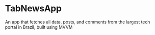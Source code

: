 # TabNewsApp
An app that fetches all data, posts, and comments from the largest tech portal in Brazil, built using MVVM 
